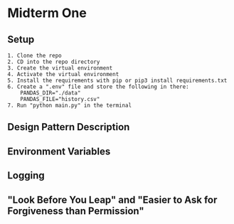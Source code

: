 # Midterm One

## Setup
    1. Clone the repo
    2. CD into the repo directory
    3. Create the virtual environment
    4. Activate the virtual environment
    5. Install the requirements with pip or pip3 install requirements.txt
    6. Create a ".env" file and store the following in there:
        PANDAS_DIR="./data"
        PANDAS_FILE="history.csv"
    7. Run "python main.py" in the terminal

## Design Pattern Description

## Environment Variables

## Logging

## "Look Before You Leap" and "Easier to Ask for Forgiveness than Permission"

